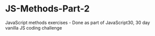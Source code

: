 # JS-Methods-Part-2
JavaScript methods exercises - Done as part of JavaScript30, 30 day vanilla JS coding challenge
